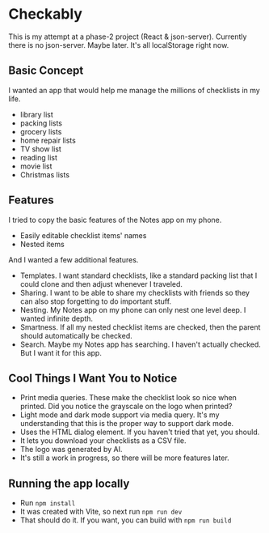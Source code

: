 # Checkably
This is my attempt at a phase-2 project (React &amp; json-server). Currently there is no json-server. Maybe later. It's all localStorage right now.

## Basic Concept
I wanted an app that would help me manage the millions of checklists in my life.
- library list
- packing lists
- grocery lists
- home repair lists
- TV show list
- reading list
- movie list
- Christmas lists

## Features
I tried to copy the basic features of the Notes app on my phone.
- Easily editable checklist items' names
- Nested items

And I wanted a few additional features.
- Templates. I want standard checklists, like a standard packing list that I could clone and then adjust whenever I traveled.
- Sharing. I want to be able to share my checklists with friends so they can also stop forgetting to do important stuff.
- Nesting. My Notes app on my phone can only nest one level deep. I wanted infinite depth.
- Smartness. If all my nested checklist items are checked, then the parent should automatically be checked.
- Search. Maybe my Notes app has searching. I haven't actually checked. But I want it for this app.

## Cool Things I Want You to Notice
- Print media queries. These make the checklist look so nice when printed. Did you notice the grayscale on the logo when printed?
- Light mode and dark mode support via media query. It's my understanding that this is the proper way to support dark mode.
- Uses the HTML dialog element. If you haven't tried that yet, you should.
- It lets you download your checklists as a CSV file.
- The logo was generated by AI.
- It's still a work in progress, so there will be more features later.

## Running the app locally
- Run `npm install`
- It was created with Vite, so next run `npm run dev`
- That should do it. If you want, you can build with `npm run build`
